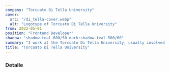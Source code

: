 ```yaml
---
company: "Torcuato Di Tella University"
cover:
  src: "/di_tella-cover.webp"
  alt: "Logotype of Torcuato Di Tella University"
from: 2022-05-01
position: "Frontend Developer"
shadow: "shadow-teal-600/50 dark:shadow-teal-500/60"
summary: "I work at the Torcuato Di Tella University, usually involved in projects based on Web Components, relying on the platform's standard and ensuring the stability and long durability of our projects. We typically use Lit as a framework and, at the same time, base our work on a Microfrontends Architecture. We have also worked on web projects with other technologies, such as React."
title: "Torcuato Di Tella University"
---
```


### Detalle

